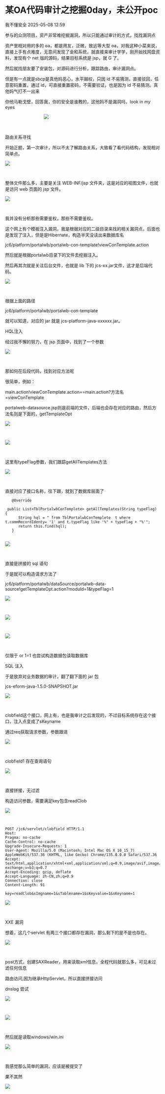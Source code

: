 #  某OA代码审计之挖掘0day，未公开poc   
 我不懂安全   2025-05-08 12:59  
  
参与的众测项目，资产非常难挖掘漏洞，所以只能通过审计的方式，找找漏洞点  
  
资产里相对用的多的 oa，都是用友，泛微，致远等大型 oa，对我这种小菜来说，直接上手有点难度，无意间发现了金和系统，就直接来审计学学，刚开始找网盘资料，发现有个 net 版的源码，结果目标系统是 jsp，就 G 了。  
  
然后就找朋友要了安装包，对源码进行分析，跟踪路由，审计漏洞点。  
  
但是有一点就是sbcp是真他妈恶心，水平越权，只因 id 不易猜测，直接驳回，任意密码重置，通过 id，可直接重置密码，不需要验证，也是因为 id 不易猜测。真他妈气打不一出来  
  
你他马勒戈壁，回答我，你的安全是谁教的，这他妈不是漏洞吗，look in my eyes  
  
                                ![](https://mmbiz.qpic.cn/sz_mmbiz_png/BAby4Fk1HQaHNMcUhPPqY7T6OdSeg5aw7Igiay2ianjQSSKxvamVibNicM1f6q2VhLC9NqeX9GCPv0fFUfxiarpKxYA/640?wx_fmt=png "")  
  
  
   
  
路由关系寻找  
  
开始正题，第一次审计，所以不太了解路由关系，大致看了看代码结构，发现相对简单点。  
  
![](https://mmbiz.qpic.cn/sz_mmbiz_png/BAby4Fk1HQaHNMcUhPPqY7T6OdSeg5awvuxeekRogprYYaEIev3YJWn4BpeqRXOgsfQSlEiaibnMF2jMVpaIMRwA/640?wx_fmt=png "")  
  
   
  
整体文件那么多，主要是关注 WEB-INF/jsp 文件夹，这是对应的视图文件，也就是访问 web 页面的 jsp 文件。  
  
![](https://mmbiz.qpic.cn/sz_mmbiz_png/BAby4Fk1HQaHNMcUhPPqY7T6OdSeg5awg8vzOcUt8K7KP7awSibX1zp7M3GwHtflPh8Pj1a85XFX8Uia30LdxUVg/640?wx_fmt=png "")  
  
   
  
我并没有分析那些需要鉴权，那些不需要鉴权。  
  
这个网上有个模板注入漏洞，我是根据对应的二级目录来找的相关漏洞点，后面也是发现了注入，但是是Hibernate，构造半天没读出来数据库名  
  
jc6/platform/portalwb/portalwb-con-template!viewConTemplate.action  
  
然后就是根据portalwb目录下的文件去挖掘注入。  
  
然后再其次就是关注后台文件，也就是 lib 下的 jcs-xx.jar文件，这才是后端代码。  
  
![](https://mmbiz.qpic.cn/sz_mmbiz_png/BAby4Fk1HQaHNMcUhPPqY7T6OdSeg5awCISk45HV4abSOQj6eGkiaNV0HFuqPEzicHYVawOcDCLicicLYyCZibtQ0fA/640?wx_fmt=png "")  
  
   
  
根据上面的路径  
  
jc6/platform/portalwb/portalwb-con-template  
  
就可以知道，对应的 jar 就是 jcs-platform-java-xxxxxx.jar。  
  
  
HQL注入  
  
经过我不懈的努力，在 jsp 页面中，找到了一个参数  
  
![](https://mmbiz.qpic.cn/sz_mmbiz_png/BAby4Fk1HQaHNMcUhPPqY7T6OdSeg5awMbvcqicRIOYB0V5yJd4QUhzMUch9CN9KMk9Wialj93dwmcktVPAibot1A/640?wx_fmt=png "")  
  
   
  
那如何在后段代码，找到对应方法呢  
  
很简单，例如：  
  
main.action!viewConTemplate.action==main.action?方法名=viewConTemplate  
  
portalweb-datasource.jsp则是前端的文件，后端也会存在对应的路由，然后方法名则是下面的，getTemplateOpt  
  
![](https://mmbiz.qpic.cn/sz_mmbiz_png/BAby4Fk1HQaHNMcUhPPqY7T6OdSeg5awLpSNaibWkNIk02OdfLHAfIKWVKID8S5n05X92gUMOHV6icRWuTn0Q7vw/640?wx_fmt=png "")  
  
   
  
![](https://mmbiz.qpic.cn/sz_mmbiz_png/BAby4Fk1HQaHNMcUhPPqY7T6OdSeg5aw1rra74SB83liapqpnUUSHRXfEdmJVQy5ho3VsSzEzxgR2fU2TpSAQ8Q/640?wx_fmt=png "")  
  
   
  
这里有typeFlag参数，我们跟踪getAllTemplates方法  
  
![](https://mmbiz.qpic.cn/sz_mmbiz_png/BAby4Fk1HQaHNMcUhPPqY7T6OdSeg5aw6tT573bGrTibSz9tBCx7VPq6sGYElbdoF6PLQ5qCpDxPSGfY9RDddeg/640?wx_fmt=png "")  
  
   
  
直接对应了接口名称，往下跟，就到了数据库层面了  
  
```
   @Override
   public List<TblPortalwbConTemplete> getAllTemplates(String typeFlag) {
      String hql = " from TblPortalwbConTemplete  t where   t.commRecordIdenty= '1' and t.typeFlag like '%" + typeFlag + "%'";
      return this.find(hql);
   }


```  
  
  
  
![](https://mmbiz.qpic.cn/sz_mmbiz_png/BAby4Fk1HQaHNMcUhPPqY7T6OdSeg5awClVkJGh4QC8Go6xkrYbK3EbQPLf1dFJl5euNmm40tWAyzwnd98EsAg/640?wx_fmt=png "")  
  
   
  
直接是拼接的 sql 语句  
  
于是就可以构造请求方法了  
  
jc6/platform/portalwb/dataSource/portalwb-data-source!getTemplateOpt.action?moduId=1&typeFlag=1  
  
![](https://mmbiz.qpic.cn/sz_mmbiz_png/BAby4Fk1HQaHNMcUhPPqY7T6OdSeg5awpUNWuDbM0RktibNwWibB2PycSWJ4S4goCJzHhb9UGWG9uicOxpfb0flZQ/640?wx_fmt=png "")  
  
   
  
![](https://mmbiz.qpic.cn/sz_mmbiz_png/BAby4Fk1HQaHNMcUhPPqY7T6OdSeg5awVMzxTETvJDRA6hQkcjAm0JC0eRkl84XS1zfkB1lrLN8JYmibbrUuIqQ/640?wx_fmt=png "")  
  
   
  
![](https://mmbiz.qpic.cn/sz_mmbiz_png/BAby4Fk1HQaHNMcUhPPqY7T6OdSeg5aw8URoAMCItKpaUwed6M9qLJibiar0sPN87iaDkr12RuQLlKkFUVbGtBDzA/640?wx_fmt=png "")  
  
   
  
仅限于 or 1=1 也尝试构造数据包读取数据库  
  
  
SQL 注入  
  
于是放弃对业务数据的审计，翻了翻下面的 jar 包  
  
jcs-eform-java-1.5.0-SNAPSHOT.jar  
  
![](https://mmbiz.qpic.cn/sz_mmbiz_png/BAby4Fk1HQaHNMcUhPPqY7T6OdSeg5aw4qxdcTnhHsEYGVdXkib6A7s2fPhKfEZgBU82JNq6yRic5SAgXpZf4j2g/640?wx_fmt=png "")  
  
   
  
clobfield这个接口，网上有，也是我审计之后发现的，不过目标系统存在这个接口，注入点变成了sKeyname  
  
通过req获取请求参数，参数跟进  
  
![](https://mmbiz.qpic.cn/sz_mmbiz_png/BAby4Fk1HQaHNMcUhPPqY7T6OdSeg5awVFD7XA3pdY9oxsbmdNhBgAlSBY1otFx7nXiaicMkXLEZn3R2ibjRlv65w/640?wx_fmt=png "")  
  
   
  
clobfield1 存在查询语句  
  
![](https://mmbiz.qpic.cn/sz_mmbiz_png/BAby4Fk1HQaHNMcUhPPqY7T6OdSeg5awLTvCQSxolJoIDw14Qze5DZWQZD53KUTJaem5Yv9BISQk2bSxfuCVgg/640?wx_fmt=png "")  
  
   
  
直接拼接，无过滤  
  
构造访问参数，需要满足key包含readClob  
  
![](https://mmbiz.qpic.cn/sz_mmbiz_png/BAby4Fk1HQaHNMcUhPPqY7T6OdSeg5aw4tx0LoDTXp5TT0rCOo07y0QI6hufw6Gl0bde9ExNFq1xJDK3CnRJRg/640?wx_fmt=png "")  
  
   
```
POST /jc6/servlet/clobfield HTTP/1.1
Host: 
Pragma: no-cache
Cache-Control: no-cache
Upgrade-Insecure-Requests: 1
User-Agent: Mozilla/5.0 (Macintosh; Intel Mac OS X 10_15_7) AppleWebKit/537.36 (KHTML, like Gecko) Chrome/135.0.0.0 Safari/537.36
Accept: text/html,application/xhtml+xml,application/xml;q=0.9,image/avif,image/webp,image/apng,*/*;q=0.8,application/signed-exchange;v=b3;q=0.7
Accept-Encoding: gzip, deflate
Accept-Language: zh-CN,zh;q=0.9
Connection: close
Content-Length: 91

key=readClob&sImgname=1&sTablename=1&sKeyvalue=1&sKeyname=1
```  
  
  
![](https://mmbiz.qpic.cn/sz_mmbiz_png/BAby4Fk1HQaHNMcUhPPqY7T6OdSeg5awsuApNEW0tfkZemATNTJBPk4xjkxnmb6GNBXlmmaLZxmeHR4WXlHBCw/640?wx_fmt=png "")  
  
   
  
  
XXE 漏洞  
  
想着，这几个servlet 有两三个接口都存在漏洞，那么剩下的是不是也存在。  
  
![](https://mmbiz.qpic.cn/sz_mmbiz_png/BAby4Fk1HQaHNMcUhPPqY7T6OdSeg5awicvGwvp3FWFBXc9GJtNUlxuF3cAzjkmxhvcXjkBX9PdxQ9VDooUyc2w/640?wx_fmt=png "")  
  
   
  
post方式，创建SAXReader，用来读取xml信息，全程代码就那么多，可见未过滤任何信息  
  
路由访问,因为继承HttpServlet，所以直接拼接访问  
  
dnslog 尝试  
  
![](https://mmbiz.qpic.cn/sz_mmbiz_png/BAby4Fk1HQaHNMcUhPPqY7T6OdSeg5awKoPfXtbDem6pXAuw0UNSmYsjsZLBDcJWkiadXG2foU9uaticpvL3YAYA/640?wx_fmt=png "")  
  
   
  
![](https://mmbiz.qpic.cn/sz_mmbiz_png/BAby4Fk1HQaHNMcUhPPqY7T6OdSeg5awwaDR6C1qO5t3cHWZI8pr5JPLiajHydSq13W7sDHUVOCHmhHygibK83TA/640?wx_fmt=png "")  
  
   
  
然后就是读取windows/win.ini  
  
![](https://mmbiz.qpic.cn/sz_mmbiz_png/BAby4Fk1HQaHNMcUhPPqY7T6OdSeg5awU16XWU3FqhKdGtf94AN8rfbGcq2lGpqrgZkq4D8L1qbNXtZe3hqiaBw/640?wx_fmt=png "")  
  
   
  
我感觉那么简单的漏洞，应该是被提交了  
  
果不其然  
  
![](https://mmbiz.qpic.cn/sz_mmbiz_png/BAby4Fk1HQaHNMcUhPPqY7T6OdSeg5awcOPbvYLmfbLRpJpPRMHnjFR5LZrtxqWfiad0bnxsTolWqNVJEZLQ9Sg/640?wx_fmt=png "")  
  
   
  
  
  
